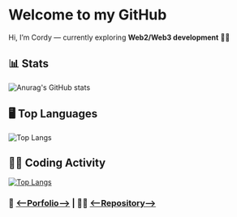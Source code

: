 # Welcome to my GitHub
Hi, I’m Cordy — currently exploring **Web2/Web3 development** 🚀🚀

## 📊 Stats
![Anurag's GitHub stats](https://github-readme-stats.vercel.app/api?username=cordyStackX&show_icons=true&theme=dark)
## 🖥️ Top Languages
![Top Langs](https://github-readme-stats.vercel.app/api/top-langs/?username=cordyStackX&layout=compact&theme=dark)
## 👨‍💻 Coding Activity
[![Top Langs](https://github-readme-stats.vercel.app/api/top-langs/?username=anuraghazra)](https://github.com/cordyStackX/cordyStackX.git)

### 🔗 [<--Porfolio-->](https://portfolio-five-umber-jl2hcp0bpp.vercel.app/) | 👨‍💻 [<--Repository-->](https://github.com/cordy-fullstack/cordy-fullstack)

